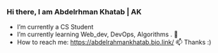 ### Hi there, I am Abdelrhman Khatab | AK 
- I’m currently a CS Student 
- I’m currently learning Web_dev, DevOps, Algorithms . 🌱
- How to reach me: https://abdelrahmankhatab.bio.link/ 📫 Thanks :) 
  
  

<!--
[![wakatime](https://wakatime.com/badge/user/120279a8-701b-49cf-bef7-fa8dfa608111.svg)](https://wakatime.com/@120279a8-701b-49cf-bef7-fa8dfa608111)

**AbdelrahmanKhatab9/AbdelrahmanKhatab9** is a ✨ _special_ ✨ repository because its `README.md` (this file) appears on your GitHub profile.

Here are some ideas to get you started:

- 🔭 I’m currently working on ...
- 🌱 I’m currently learning ...
- 👯 I’m looking to collaborate on ...
- 🤔 I’m looking for help with ...
- 💬 Ask me about ...
- 📫 How to reach me: ...
- 😄 Pronouns: ...
- ⚡ Fun fact: ...
-->
